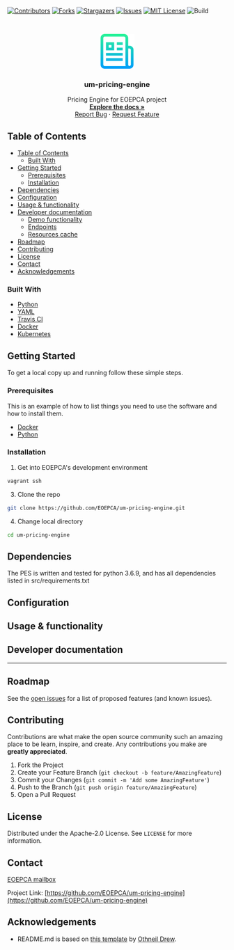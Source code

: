 [![Contributors][contributors-shield]][contributors-url]
[![Forks][forks-shield]][forks-url]
[![Stargazers][stars-shield]][stars-url]
[![Issues][issues-shield]][issues-url]
[![MIT License][license-shield]][license-url]
![Build][build-shield]

<!-- PROJECT LOGO -->
<br />
<p align="center">
  <a href="https://github.com/EOEPCA/um-pricing-engine">
    <img src="images/logo.png" alt="Logo" width="80" height="80">
  </a>

  <h3 align="center">um-pricing-engine</h3>

  <p align="center">
    Pricing Engine for EOEPCA project
    <br />
    <a href="https://eoepca.github.io/um-pricing-engine/"><strong>Explore the docs »</strong></a>
    <br />
    <a href="https://github.com/EOEPCA/um-pricing-engine/issues">Report Bug</a>
    ·
    <a href="https://github.com/EOEPCA/um-pricing-engine/issues">Request Feature</a>
  </p>
</p>

## Table of Contents

- [Table of Contents](#table-of-contents)
  - [Built With](#built-with)
- [Getting Started](#getting-started)
  - [Prerequisites](#prerequisites)
  - [Installation](#installation)
- [Dependencies](#dependencies)
- [Configuration](#configuration)
- [Usage & functionality](#usage--functionality)
- [Developer documentation](#developer-documentation)
  - [Demo functionality](#demo-functionality)
  - [Endpoints](#endpoints)
  - [Resources cache](#resources-cache)
- [Roadmap](#roadmap)
- [Contributing](#contributing)
- [License](#license)
- [Contact](#contact)
- [Acknowledgements](#acknowledgements)

<!-- ABOUT THE PROJECT -->

### Built With

- [Python](https://www.python.org//)
- [YAML](https://yaml.org/)
- [Travis CI](https://travis-ci.com/)
- [Docker](https://docker.com)
- [Kubernetes](https://kubernetes.io)

<!-- GETTING STARTED -->

## Getting Started

To get a local copy up and running follow these simple steps.

### Prerequisites

This is an example of how to list things you need to use the software and how to install them.

- [Docker](https://www.docker.com/)
- [Python](https://www.python.org//)

### Installation

1. Get into EOEPCA's development environment

```sh
vagrant ssh
```

3. Clone the repo

```sh
git clone https://github.com/EOEPCA/um-pricing-engine.git
```

4. Change local directory

```sh
cd um-pricing-engine
```
## Dependencies
The PES is written and tested for python 3.6.9, and has all dependencies listed in src/requirements.txt

## Configuration

## Usage & functionality

## Developer documentation

--------

## Roadmap

See the [open issues](https://github.com/EOEPCA/um-pricing-engine/issues) for a list of proposed features (and known issues).


## Contributing

Contributions are what make the open source community such an amazing place to be learn, inspire, and create. Any contributions you make are **greatly appreciated**.

1. Fork the Project
2. Create your Feature Branch (`git checkout -b feature/AmazingFeature`)
3. Commit your Changes (`git commit -m 'Add some AmazingFeature'`)
4. Push to the Branch (`git push origin feature/AmazingFeature`)
5. Open a Pull Request

<!-- LICENSE -->

## License

Distributed under the Apache-2.0 License. See `LICENSE` for more information.

## Contact

[EOEPCA mailbox](eoepca.systemteam@telespazio.com)

Project Link: [https://github.com/EOEPCA/um-pricing-engine](https://github.com/EOEPCA/um-pricing-engine)

## Acknowledgements

- README.md is based on [this template](https://github.com/othneildrew/Best-README-Template) by [Othneil Drew](https://github.com/othneildrew).


[contributors-shield]: https://img.shields.io/github/contributors/EOEPCA/um-pricing-engine.svg?style=flat-square
[contributors-url]: https://github.com/EOEPCA/um-pricing-engine/graphs/contributors
[forks-shield]: https://img.shields.io/github/forks/EOEPCA/um-pricing-engine.svg?style=flat-square
[forks-url]: https://github.com/EOEPCA/um-pricing-engine/network/members
[stars-shield]: https://img.shields.io/github/stars/EOEPCA/um-pricing-engine.svg?style=flat-square
[stars-url]: https://github.com/EOEPCA/um-pricing-engine/stargazers
[issues-shield]: https://img.shields.io/github/issues/EOEPCA/um-pricing-engine.svg?style=flat-square
[issues-url]: https://github.com/EOEPCA/um-pricing-engine/issues
[license-shield]: https://img.shields.io/github/license/EOEPCA/um-pricing-engine.svg?style=flat-square
[license-url]: https://github.com/EOEPCA/um-pricing-engine/blob/master/LICENSE
[build-shield]: https://www.travis-ci.com/EOEPCA/um-pricing-engine.svg?branch=master